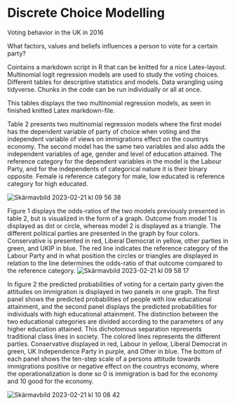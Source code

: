 # Discrete Choice Modelling

Voting behavior in the UK in 2016

What factors, values and beliefs influences a person to vote for a certain party?

Cointains a markdown script in R that can be knitted for a nice Latex-layout.
Multinomial logit regression models are used to study the voting choices.
Different tables for descriptive statistics and models.
Data wrangling using tidyverse.
Chunks in the code can be run individually or all at once.

This tables displays the two multinomial regression models, as seen in finished knitted Latex markdown-file.


Table 2 presents two multinomial regression models where the first model has the dependent variable of party of choice when voting and the independent variable of views on immigrations effect on the countrys economy. The second model has the same two variables and also adds the independent variables of age, gender and level of education attained. The reference category for the dependent variables in the model is the Labour Party, and for the independents of categorical nature it is their binary opposite. Female is reference category for male, low educated is reference category for high educated.

![Skärmavbild 2023-02-21 kl  09 56 38](https://user-images.githubusercontent.com/120380560/220296608-dabaaa00-28c0-436f-ad09-576f46c69329.png)







Figure 1 displays the odds-ratios of the two models previously presented in table 2, but is visualized in the form of a graph. Outcome from model 1 is displayed as dot or circle, whereas model 2 is displayed as a triangle. The different political parties are presented in the graph by four colors. Conservative is presented in red, Liberal Democrat in yellow, other parties in green, and UKIP in blue. The red line indicates the reference category of the Labour Party and in what position the circles or triangles are displayed in relation to the line determines the odds-ratio of that outcome compared to the reference category.
![Skärmavbild 2023-02-21 kl  09 58 17](https://user-images.githubusercontent.com/120380560/220297037-20791797-e6ae-499a-a1a6-ded53723ddc5.png)

In figure 2 the predicted probabilities of voting for a certain party given the attitudes on immigration is displayed in two panels in one graph. The first panel shows the predicted probabilities of people with low educational attainment, and the second panel displays the predicted probabilities for individuals with high educational attainment. The distinction between the two educational categories are divided according to the parameters of any higher education attained. This dichotomous separation represents traditional class lines in society. The colored lines represents the different parties. Conservative displayed in red, Labour in yellow, Liberal Democrat in green, UK Independence Party in purple, and Other in blue. The bottom of each panel shows the ten-step scale of a persons attitude towards immigrations positive or negative effect on the countrys economy, where the operationalization is done so 0 is immigration is bad for the economy and 10 good for the economy.

![Skärmavbild 2023-02-21 kl  10 08 42](https://user-images.githubusercontent.com/120380560/220299764-46cb2d2c-7889-468e-bb63-5bc50cd48b1d.png)



